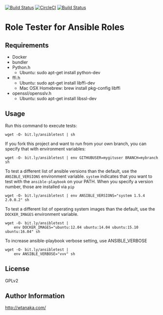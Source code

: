 [![Build Status](https://travis-ci.org/wtanaka/role-tester-ansible.svg?branch=master)](https://travis-ci.org/wtanaka/role-tester-ansible)
[![CircleCI](https://circleci.com/gh/wtanaka/role-tester-ansible.svg?style=svg)](https://circleci.com/gh/wtanaka/role-tester-ansible)
[![Build Status](https://semaphoreci.com/api/v1/wtanaka/role-tester-ansible/branches/master/shields_badge.svg)](https://semaphoreci.com/wtanaka/role-tester-ansible)

Role Tester for Ansible Roles
=============================

Requirements
------------

* Docker
* bundler
* Python.h
  * Ubuntu: sudo apt-get install python-dev
* ffi.h
  * Ubuntu: sudo apt-get install libffi-dev
  * Mac OSX Homebrew: brew install pkg-config libffi
* openssl/opensslv.h
  * Ubuntu: sudo apt-get install libssl-dev

Usage
-----

Run this command to execute tests:

```
wget -O- bit.ly/ansibletest | sh
```

If you fork this project and want to run from your own branch, you can
specify that with environment variables:

```
wget -O- bit.ly/ansibletest | env GITHUBUSER=mygituser BRANCH=mybranch sh
```

To test a different list of ansible versions than the default, use the
`ANSIBLE_VERSIONS` environment variable.  `system` indicates that you
want to test with the `ansible-playbook` on your PATH.  When you
specify a version number, those are installed via `pip`

```
wget -O- bit.ly/ansibletest | env ANSIBLE_VERSIONS="system 1.5.4 2.0.0.2" sh
```

To test a different list of operating system images than the default,
use the `DOCKER_IMAGES` environment variable.

```
wget -O- bit.ly/ansibletest |
    env DOCKER_IMAGES="ubuntu:12.04 ubuntu:14.04 ubuntu:15.10 ubuntu:16.04" sh
```

To increase ansible-playbook verbose setting, use ANSIBLE_VERBOSE

```
wget -O- bit.ly/ansibletest |
    env ANSIBLE_VERBOSE="vvv" sh
```

License
-------

GPLv2

Author Information
------------------

http://wtanaka.com/
